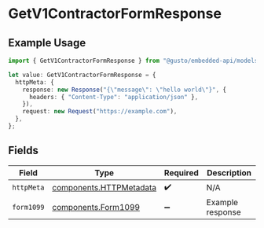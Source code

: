 # GetV1ContractorFormResponse

## Example Usage

```typescript
import { GetV1ContractorFormResponse } from "@gusto/embedded-api/models/operations/getv1contractorform.js";

let value: GetV1ContractorFormResponse = {
  httpMeta: {
    response: new Response("{\"message\": \"hello world\"}", {
      headers: { "Content-Type": "application/json" },
    }),
    request: new Request("https://example.com"),
  },
};
```

## Fields

| Field                                                              | Type                                                               | Required                                                           | Description                                                        |
| ------------------------------------------------------------------ | ------------------------------------------------------------------ | ------------------------------------------------------------------ | ------------------------------------------------------------------ |
| `httpMeta`                                                         | [components.HTTPMetadata](../../models/components/httpmetadata.md) | :heavy_check_mark:                                                 | N/A                                                                |
| `form1099`                                                         | [components.Form1099](../../models/components/form1099.md)         | :heavy_minus_sign:                                                 | Example response                                                   |